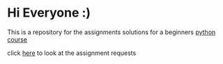 # Hi Everyone :) 

This is a repository for the assignments solutions for a beginners [python course](https://erez.weizmann.ac.il/apx/f?p=186:30:::NO::pid,pprev:14800,14473/) 

click [here](https://github.com/szabgab/wis-python-course-2024-04) to look at the assignment requests 
